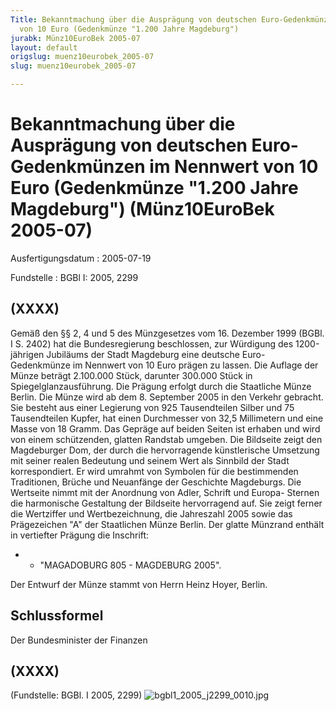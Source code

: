 ```yaml
---
Title: Bekanntmachung über die Ausprägung von deutschen Euro-Gedenkmünzen im Nennwert
  von 10 Euro (Gedenkmünze "1.200 Jahre Magdeburg")
jurabk: Münz10EuroBek 2005-07
layout: default
origslug: muenz10eurobek_2005-07
slug: muenz10eurobek_2005-07

---
```


# Bekanntmachung über die Ausprägung von deutschen Euro-Gedenkmünzen im Nennwert von 10 Euro (Gedenkmünze "1.200 Jahre Magdeburg") (Münz10EuroBek 2005-07)

Ausfertigungsdatum
:   2005-07-19

Fundstelle
:   BGBl I: 2005, 2299



## (XXXX)

Gemäß den §§ 2, 4 und 5 des Münzgesetzes vom 16. Dezember 1999 (BGBl.
I S. 2402) hat die Bundesregierung beschlossen, zur Würdigung des
1200-jährigen Jubiläums der Stadt Magdeburg eine deutsche Euro-
Gedenkmünze im Nennwert von 10 Euro prägen zu lassen.
Die Auflage der Münze beträgt 2.100.000 Stück, darunter 300.000 Stück
in Spiegelglanzausführung. Die Prägung erfolgt durch die Staatliche
Münze Berlin. Die Münze wird ab dem 8. September 2005 in den Verkehr
gebracht. Sie besteht aus einer Legierung von 925 Tausendteilen Silber
und 75 Tausendteilen Kupfer, hat einen Durchmesser von 32,5
Millimetern und eine Masse von 18 Gramm. Das Gepräge auf beiden Seiten
ist erhaben und wird von einem schützenden, glatten Randstab umgeben.
Die Bildseite zeigt den Magdeburger Dom, der durch die hervorragende
künstlerische Umsetzung mit seiner realen Bedeutung und seinem Wert
als Sinnbild der Stadt korrespondiert. Er wird umrahmt von Symbolen
für die bestimmenden Traditionen, Brüche und Neuanfänge der Geschichte
Magdeburgs.
Die Wertseite nimmt mit der Anordnung von Adler, Schrift und Europa-
Sternen die harmonische Gestaltung der Bildseite hervorragend auf. Sie
zeigt ferner die Wertziffer und Wertbezeichnung, die Jahreszahl 2005
sowie das Prägezeichen "A" der Staatlichen Münze Berlin.
Der glatte Münzrand enthält in vertiefter Prägung die Inschrift:

*
    *   "MAGADOBURG 805 - MAGDEBURG 2005".






Der Entwurf der Münze stammt von Herrn Heinz Hoyer, Berlin.


## Schlussformel

Der Bundesminister der Finanzen


## (XXXX)

(Fundstelle: BGBl. I 2005, 2299)
![bgbl1_2005_j2299_0010.jpg](bgbl1_2005_j2299_0010.jpg)
